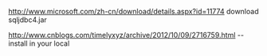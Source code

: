 
http://www.microsoft.com/zh-cn/download/details.aspx?id=11774  download sqljdbc4.jar

http://www.cnblogs.com/timelyxyz/archive/2012/10/09/2716759.html -- install in your local
